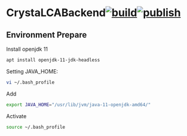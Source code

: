 # CrystaLCABackend[![build](https://github.com/linancn/CrystaLCABackend/actions/workflows/build.yaml/badge.svg)](https://github.com/linancn/CrystaLCABackend/actions/workflows/build.yaml)[![publish](https://github.com/linancn/CrystaLCABackend/actions/workflows/publish.yaml/badge.svg)](https://github.com/linancn/CrystaLCABackend/actions/workflows/publish.yaml)

## Environment Prepare

Install openjdk 11

```bash
apt install openjdk-11-jdk-headless
```

Setting JAVA_HOME:

```bash
vi ~/.bash_profile
```
Add

```bash
export JAVA_HOME="/usr/lib/jvm/java-11-openjdk-amd64/"
```
Activate

```bash
source ~/.bash_profile
```